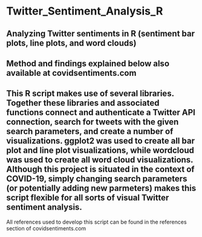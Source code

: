 # Twitter_Sentiment_Analysis_R
Analyzing Twitter sentiments in R (sentiment bar plots, line plots, and word clouds)
---
Method and findings explained below also available at covidsentiments.com
---
This R script makes use of several libraries. Together these libraries and associated functions connect and authenticate a Twitter API connection, search for tweets with the given search parameters, and create a number of visualizations. ggplot2 was used to create all bar plot and line plot visualizations, while wordcloud was used to create all word cloud visualizations. Although this project is  situated in the context of COVID-19, simply changing search parameters (or potentially adding new parmeters) makes this script flexible for all sorts of visual Twitter sentiment analysis.
---
All references used to develop this script can be found in the references section of covidsentiments.com
